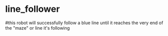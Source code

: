 # line_follower

#this robot will successfully follow a blue line until it reaches the very end of the "maze" or line it's following
